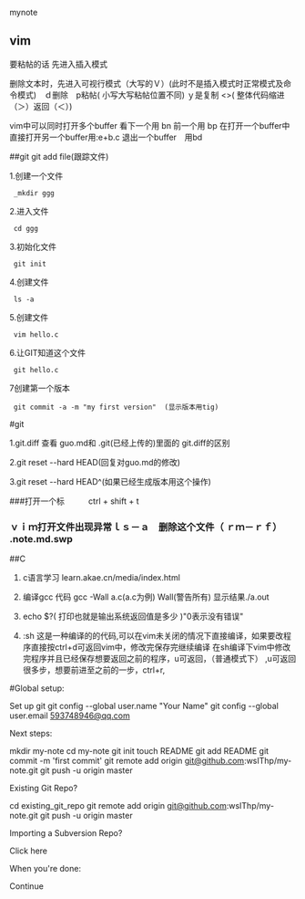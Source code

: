 mynote


## vim


要粘帖的话  先进入插入模式


删除文本时，先进入可视行模式（大写的Ｖ）(此时不是插入模式时正常模式及命令模式)　ｄ删除　p粘帖( 小写大写粘帖位置不同)  ｙ是复制  <>( 整体代码缩进（＞）返回（＜）)　　

vim中可以同时打开多个buffer 看下一个用 bn 前一个用 bp   在打开一个buffer中直接打开另一个buffer用:e+b.c
退出一个buffer　用bd  





##git
git add file(跟踪文件)

1.创建一个文件

     _mkdir ggg

2.进入文件
 
     cd ggg 

3.初始化文件
 
     git init

4.创建文件

     ls -a

5.创建文件

     vim hello.c

6.让GIT知道这个文件

     git hello.c

7创建第一个版本

     git commit -a -m "my first version"  (显示版本用tig)

#git 

1.git.diff     查看 guo.md和 .git(已经上传的)里面的 git.diff的区别
    
2.git reset --hard HEAD(回复对guo.md的修改)

3.git reset --hard HEAD^(如果已经生成版本用这个操作) 

###打开一个标　　　ctrl + shift + t





###   ｖｉｍ打开文件出现异常ｌｓ－ａ　删除这个文件（ ｒｍ－ｒｆ） .note.md.swp

##C

1. c语言学习  learn.akae.cn/media/index.html

2. 编译gcc  代码 gcc -Wall a.c(a.c为例)  Wall(警告所有) 显示结果./a.out

3. echo $?( 打印也就是输出系统返回值是多少 )"0表示没有错误"

4. :sh    这是一种编译的的代码,可以在vim未关闭的情况下直接编译，如果要改程序直接按ctrl+d可返回vim中，修改完保存完继续编译   在sh编译下vim中修改完程序并且已经保存想要返回之前的程序，u可返回，（普通模式下） ,u可返回很多步，想要前进至之前的一步，ctrl+r,  

#Global setup:

 Set up git
  git config --global user.name "Your Name"
  git config --global user.email 593748946@qq.com
        

Next steps:

  mkdir my-note
  cd my-note
  git init
  touch README
  git add README
  git commit -m 'first commit'
  git remote add origin git@github.com:wsIThp/my-note.git
  git push -u origin master
      

Existing Git Repo?

  cd existing_git_repo
  git remote add origin git@github.com:wsIThp/my-note.git
  git push -u origin master
      

Importing a Subversion Repo?

  Click here
      

When you're done:

  Continue

